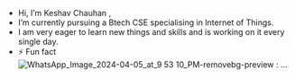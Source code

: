 -  Hi, I’m Keshav Chauhan , 
-  I’m currently pursuing a Btech CSE specialising in Internet of Things.
- I am very eager to learn new things and skills and is working on it every single day.
- ⚡ Fun fact![WhatsApp_Image_2024-04-05_at_9 53 10_PM-removebg-preview](https://github.com/Keshavv-chauhan/Keshavv-chauhan/assets/144235663/fc6c9bc6-9a3c-4d42-88b2-6bf2c1d59a60)
: ...

<!---
Keshavv-chauhan/Keshavv-chauhan is a ✨ special ✨ repository because its `README.md` (this file) appears on your GitHub profile.
You can click the Preview link to take a look at your changes.
--->
